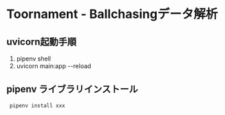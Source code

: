 # Toornament - Ballchasingデータ解析

## uvicorn起動手順

1. pipenv shell
2. uvicorn main:app --reload

## pipenv ライブラリインストール
``` pipenv install xxx```

